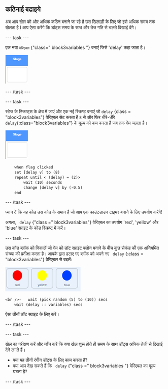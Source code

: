 ## कठिनाई बढाइये

अब आप खेल को और अधिक कठिन बनाने जा रहे हैं उस खिलाड़ी के लिए जो इसे अधिक समय तक खेलता है I आप ऐसा करेंगे कि डॉट्स समय के साथ और तेज गति से चलते दिखाई देंगे।

\--- task \---

एक नया ` वेरिएबल ` {"class=" block3variables "} बनाएं जिसे 'delay' कहा जाता है।

![स्टेज स्प्राइट](images/stage-sprite.png)

\--- /task \---

\--- task \---

स्टेज के स्क्रिप्ट्स के क्षेत्र में जाएं और एक नई स्क्रिप्ट बनाएं जो ` delay ` {class = "block3variables"} वेरिएबल सेट करता है `8` से और फिर धीरे-धीरे ` delay`{:class="block3variables"} के मूल्य को कम करता है जब तक गेम चलता है।

![स्टेज स्प्राइट](images/stage-sprite.png)

```blocks3
    when flag clicked
    set [delay v] to (8)
    repeat until < (delay) = (2)>
        wait (10) seconds
        change [delay v] by (-0.5)
    end
```

\--- /task \---

ध्यान दें कि यह कोड उस कोड के समान है जो आप एक काउंटडाउन टाइमर बनाने के लिए उपयोग करेंगे!

अगला, ` delay` {"class =" block3variables"} वेरिएबल का उपयोग 'red', 'yellow' और 'blue' स्प्राइट के कोड स्क्रिप्ट में करें।

\--- task \---

उस कोड ब्लॉक को निकालें जो गेम को डॉट स्प्राइट क्लोन बनाने के बीच कुछ सेकंड की एक अनियमित संख्या की प्रतीक्षा करता है। आपके द्वारा हटाए गए ब्लॉक को अपने नए ` delay` {:class = "block3variables"} वेरिएबल से बदलें:

![स्क्रीनशॉट](images/all-dots.png)

```blocks3
<br />-   wait (pick random (5) to (10)) secs
    wait (delay :: variables) secs
```

ऐसा तीनों डॉट स्प्राइट के लिए करें।

\--- /task \---

\--- task \---

खेल का परीक्षण करें और जाँच करें कि क्या खेल शुरू होते ही समय के साथ डॉट्स अधिक तेज़ी से दिखाई देने लगते हैं।

+ क्या यह तीनों रंगीन डॉट्स के लिए काम करता है?
+ क्या आप देख सकते हैं कि ` delay` {"class =" block3variables "} वेरिएबल का मूल्य घटता है?

\--- /task \---